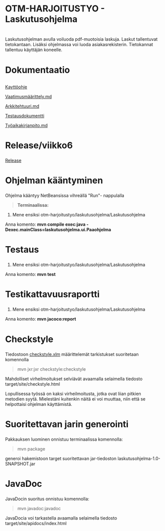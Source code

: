 # OTM-HARJOITUSTYO - Laskutusohjelma<h1> 

Laskutusohjelman avulla voiluoda pdf-muotoisia laskuja. Laskut tallentuvat tietokantaan. Lisäksi ohjelmassa voi luoda asiakasrekisterin.  Tietokannat tallentuu käyttäjän koneelle. 




# Dokumentaatio <h2>

[Kayttöohje](https://github.com/jokineno/otm-harjoitustyo/blob/master/dokumentaatio/kaytto-ohje.md)

[Vaatimusmäärittely.md](https://github.com/jokineno/otm-harjoitustyo/blob/master/dokumentaatio/vaatimusmaarittely.md)

[Arkkitehtuuri.md](https://github.com/jokineno/otm-harjoitustyo/blob/master/dokumentaatio/arkkitehtuuri.md)

[Testausdokumentti](https://github.com/jokineno/otm-harjoitustyo/blob/master/dokumentaatio/testausdokumentti.md)

[Työaikakirjanpito.md](https://github.com/jokineno/otm-harjoitustyo/blob/master/dokumentaatio/tuntikirjanpito.md) 

# Release/viikko6 <h3>
[Release](https://github.com/jokineno/otm-harjoitustyo/releases/tag/viikko6)

# Ohjelman kääntyminen <h3> 
Ohjelma kääntyy NetBeansissa vihreällä "Run"- nappulalla 

>**Terminaalissa:**
1. Mene ensiksi otm-harjoitustyo/laskutusohjelma/Laskutusohjelma

Anna komento: **mvn compile exec:java -Dexec.mainClass=laskutusohjelma.ui.Paaohjelma**

# Testaus <h3> 
1. Mene ensiksi otm-harjoitustyo/laskutusohjelma/Laskutusohjelma

Anna komento: **mvn test**

# Testikattavuusraportti <h3>
1. Mene ensiksi otm-harjoitustyo/laskutusohjelma/Laskutusohjelma

Anna komento: **mvn jacoco:report**


# Checkstyle <h3> 

Tiedostoon [checkstyle.xlm](https://github.com/jokineno/otm-harjoitustyo/blob/master/laskutusohjelma/Laskutusohjelma/checkstyle.xml) määrittelemät tarkistukset suoritetaan komennolla

>mvn jxr:jxr checkstyle:checkstyle

Mahdolliset virheilmoitukset selviävät avaamalla selaimella tiedosto target/site/checkstyle.html

Lopullisessa työssä on kaksi virheilmoitusta, jotka ovat liian pitkien metodien syytä. Mielestäni kuitenkin näitä ei voi muuttaa, niin että se helpottaisi ohjelman käyttämistä.

# Suoritettavan jarin generointi <h3>

Pakkauksen luominen onnistuu terminaalissa komennolla:

> mvn package

generoi hakemistoon target suoritettavan jar-tiedoston laskutusohjelma-1.0-SNAPSHOT.jar


# JavaDoc <h3> 
JavaDocin suoritus onnistuu komennolla: 

>mvn javadoc:javadoc

JavaDocia voi tarkastella avaamalla selaimella tiedosto target/site/apidocs/index.html
